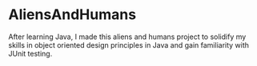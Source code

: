 # AliensAndHumans
After learning Java, I made this aliens and humans project to solidify my skills in object oriented design principles in Java and gain familiarity with JUnit testing.
